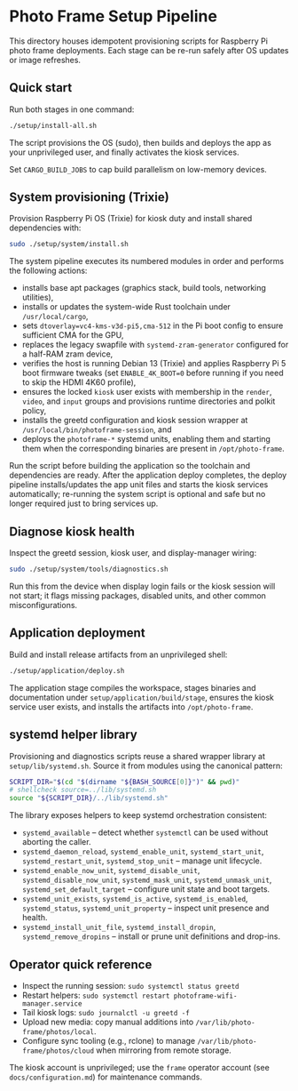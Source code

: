 # Photo Frame Setup Pipeline

This directory houses idempotent provisioning scripts for Raspberry Pi photo frame deployments. Each stage can be re-run safely after OS updates or image refreshes.

## Quick start

Run both stages in one command:

```bash
./setup/install-all.sh
```

The script provisions the OS (sudo), then builds and deploys the app as your unprivileged user, and finally activates the kiosk services.

Set `CARGO_BUILD_JOBS` to cap build parallelism on low-memory devices.

## System provisioning (Trixie)

Provision Raspberry Pi OS (Trixie) for kiosk duty and install shared dependencies with:

```bash
sudo ./setup/system/install.sh
```

The system pipeline executes its numbered modules in order and performs the following actions:

- installs base apt packages (graphics stack, build tools, networking utilities),
- installs or updates the system-wide Rust toolchain under `/usr/local/cargo`,
- sets `dtoverlay=vc4-kms-v3d-pi5,cma-512` in the Pi boot config to ensure sufficient CMA for the GPU,
- replaces the legacy swapfile with `systemd-zram-generator` configured for a half-RAM zram device,
- verifies the host is running Debian 13 (Trixie) and applies Raspberry Pi 5 boot firmware tweaks (set `ENABLE_4K_BOOT=0` before running if you need to skip the HDMI 4K60 profile),
- ensures the locked `kiosk` user exists with membership in the `render`, `video`, and `input` groups and provisions runtime directories and polkit policy,
- installs the greetd configuration and kiosk session wrapper at `/usr/local/bin/photoframe-session`, and
- deploys the `photoframe-*` systemd units, enabling them and starting them when the corresponding binaries are present in `/opt/photo-frame`.

Run the script before building the application so the toolchain and dependencies are ready. After the application deploy completes, the deploy pipeline installs/updates the app unit files and starts the kiosk services automatically; re-running the system script is optional and safe but no longer required just to bring services up.

## Diagnose kiosk health

Inspect the greetd session, kiosk user, and display-manager wiring:

```bash
sudo ./setup/system/tools/diagnostics.sh
```

Run this from the device when display login fails or the kiosk session will not start; it flags missing packages, disabled units, and other common misconfigurations.

## Application deployment

Build and install release artifacts from an unprivileged shell:

```bash
./setup/application/deploy.sh
```

The application stage compiles the workspace, stages binaries and documentation under `setup/application/build/stage`, ensures the kiosk service user exists, and installs the artifacts into `/opt/photo-frame`.

## systemd helper library

Provisioning and diagnostics scripts reuse a shared wrapper library at `setup/lib/systemd.sh`. Source it from modules using the canonical pattern:

```bash
SCRIPT_DIR="$(cd "$(dirname "${BASH_SOURCE[0]}")" && pwd)"
# shellcheck source=../lib/systemd.sh
source "${SCRIPT_DIR}/../lib/systemd.sh"
```

The library exposes helpers to keep systemd orchestration consistent:

- `systemd_available` – detect whether `systemctl` can be used without aborting the caller.
- `systemd_daemon_reload`, `systemd_enable_unit`, `systemd_start_unit`, `systemd_restart_unit`, `systemd_stop_unit` – manage unit lifecycle.
- `systemd_enable_now_unit`, `systemd_disable_unit`, `systemd_disable_now_unit`, `systemd_mask_unit`, `systemd_unmask_unit`, `systemd_set_default_target` – configure unit state and boot targets.
- `systemd_unit_exists`, `systemd_is_active`, `systemd_is_enabled`, `systemd_status`, `systemd_unit_property` – inspect unit presence and health.
- `systemd_install_unit_file`, `systemd_install_dropin`, `systemd_remove_dropins` – install or prune unit definitions and drop-ins.

## Operator quick reference

- Inspect the running session: `sudo systemctl status greetd`
- Restart helpers: `sudo systemctl restart photoframe-wifi-manager.service`
- Tail kiosk logs: `sudo journalctl -u greetd -f`
- Upload new media: copy manual additions into `/var/lib/photo-frame/photos/local`.
- Configure sync tooling (e.g., rclone) to manage `/var/lib/photo-frame/photos/cloud` when mirroring from remote storage.

The kiosk account is unprivileged; use the `frame` operator account (see `docs/configuration.md`) for maintenance commands.
